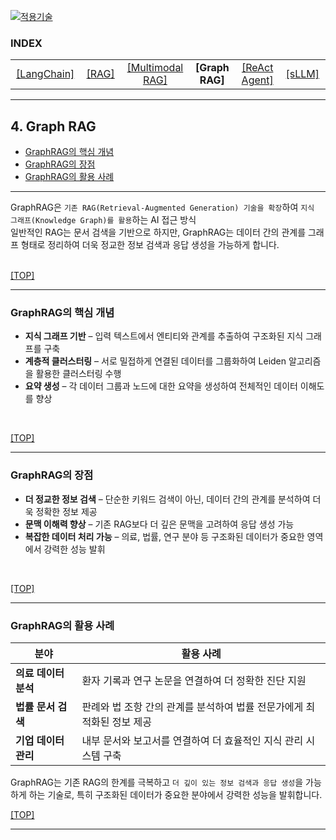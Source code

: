 [practical_llm]: readme.md
[![적용기술](https://skillicons.dev/icons?i=ai,anaconda,py,vscode)][practical_llm]

### INDEX

<table>
  <tr align="center">
    <td width="150px"><a href="sect_01.md"> [LangChain]        </a></td>
    <td width="150px"><a href="sect_02.md"> [RAG]              </a></td>
    <td width="180px"><a href="sect_03.md"> [Multimodal RAG]   </a></td>
    <td width="150px"><b href="sect_04.md"> [Graph RAG]        </b></td>
    <td width="150px"><a href="sect_05.md"> [ReAct Agent]      </a></td>
    <td width="150px"><a href="sect_06.md"> [sLLM]             </a></td>
  </tr>
</table>

---
## 4. Graph RAG                          
- [GraphRAG의 핵심 개념](#graphrag의-핵심-개념)
- [GraphRAG의 장점](#graphrag의-장점)
- [GraphRAG의 활용 사례](#graphrag의-활용-사례)

---
GraphRAG은 `기존 RAG(Retrieval-Augmented Generation) 기술을 확장`하여 `지식 그래프(Knowledge Graph)를 활용`하는 AI 접근 방식 </br> 
일반적인 RAG는 문서 검색을 기반으로 하지만, GraphRAG는 데이터 간의 관계를 그래프 형태로 정리하여 더욱 정교한 정보 검색과 응답 생성을 가능하게 합니다. </br>
<br/>

[[TOP]](#index)

---
### GraphRAG의 핵심 개념

- **지식 그래프 기반** – 입력 텍스트에서 엔티티와 관계를 추출하여 구조화된 지식 그래프를 구축
- **계층적 클러스터링** – 서로 밀접하게 연결된 데이터를 그룹화하여 Leiden 알고리즘을 활용한 클러스터링 수행
- **요약 생성**        – 각 데이터 그룹과 노드에 대한 요약을 생성하여 전체적인 데이터 이해도를 향상
<br/>

[[TOP]](#index)

---
### GraphRAG의 장점

- **더 정교한 정보 검색** – 단순한 키워드 검색이 아닌, 데이터 간의 관계를 분석하여 더욱 정확한 정보 제공
- **문맥 이해력 향상** – 기존 RAG보다 더 깊은 문맥을 고려하여 응답 생성 가능
- **복잡한 데이터 처리 가능** – 의료, 법률, 연구 분야 등 구조화된 데이터가 중요한 영역에서 강력한 성능 발휘

<br/>

[[TOP]](#index)

---
###  GraphRAG의 활용 사례

| 분야    | 활용 사례 |
|--------|----------|
| **의료 데이터 분석** | 환자 기록과 연구 논문을 연결하여 더 정확한 진단 지원                   |
| **법률 문서 검색**   | 판례와 법 조항 간의 관계를 분석하여 법률 전문가에게 최적화된 정보 제공   |
| **기업 데이터 관리** | 내부 문서와 보고서를 연결하여 더 효율적인 지식 관리 시스템 구축          |

GraphRAG는 기존 RAG의 한계를 극복하고 `더 깊이 있는 정보 검색과 응답 생성`을 가능하게 하는 기술로, 특히 구조화된 데이터가 중요한 분야에서 강력한 성능을 발휘합니다.
<br/>

[[TOP]](#index)

---
